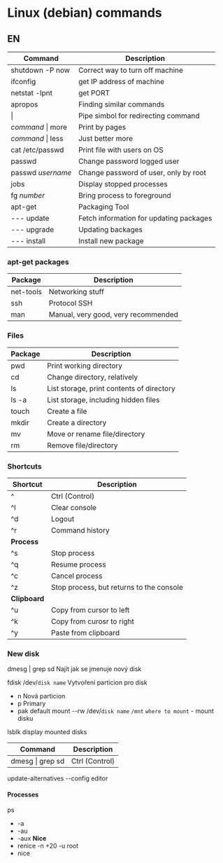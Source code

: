 # Linux (debian) commands

## EN

| Command | Description |
|---|---|
| shutdown -P now | Correct way to turn off machine |
| ifconfig | get IP address of machine |
| netstat -lpnt | get PORT |
| apropos | Finding similar commands |
| \| | Pipe simbol for redirecting command |
| *command* \| more | Print by pages |
| *command* \| less | Just better more |
| cat /etc/passwd | Print file with users on OS |
| passwd | Change password logged user |
| passwd *username* | Change password of user, only by root |
| jobs | Display stopped processes |
| fg *number* | Bring process to foreground |
| apt-get  | Packaging Tool |
| --- update | Fetch information for updating packages |
| --- upgrade | Updating backages |
| --- install | Install new package |

### apt-get packages

| Package | Description |
|---|---|
| net-tools | Networking stuff |
| ssh | Protocol SSH |
| man | Manual, very good, very recommended |

### Files

| Package | Description |
|---|---|
| pwd | Print working directory |
| cd | Change directory, relatively |
| ls | List storage, print contents of directory |
| ls -a | List storage, including hidden files |
| touch | Create a file |
| mkdir | Create a directory |
| mv | Move or rename file/directory |
| rm | Remove file/directory |

### Shortcuts

| Shortcut | Description |
|---|---|
| ^ | Ctrl (Control) |
| ^l | Clear console |
| ^d | Logout |
| ^r | Command history |
| **Process** |  |
| ^s | Stop process |
| ^q | Resume process |
| ^c | Cancel process |
| ^z | Stop process, but returns to the console |
| **Clipboard** |  |
| ^u | Copy from cursor to left |
| ^k | Copy from curosr to right |
| ^y | Paste from clipboard |

### New disk

dmesg | grep sd		Najít jak se jmenuje nový disk

fdisk /dev/`disk name`	Vytvoření particion pro disk

- n 	Nová particion
- p		Primary
- pak default
mount --rw /dev/`disk name` `/mnt` `where to mount` - mount disku 

lsblk   display mounted disks

| Command | Description |
|---|---|
| dmesg \| grep sd | Ctrl (Control) |



update-alternatives --config editor

#### **Processes**
ps 
- -a
- -au
- -aux
**Nice**
- renice -n +20 -u root
- nice